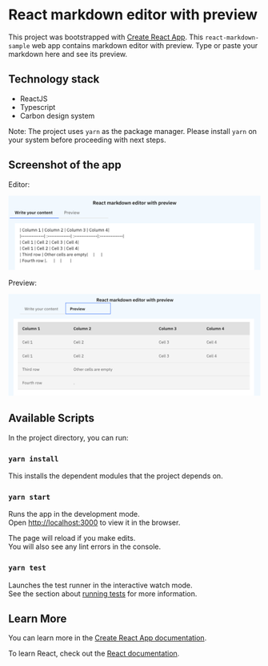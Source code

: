 # React markdown editor with preview

This project was bootstrapped with [Create React App](https://github.com/facebook/create-react-app).
This `react-markdown-sample` web app contains markdown editor with preview. Type or paste your markdown here and see its preview. 

## Technology stack
- ReactJS
- Typescript
- Carbon design system

Note: The project uses `yarn` as the package manager. Please install `yarn` on your system before proceeding with next steps. 
## Screenshot of the app
Editor: 

![Editor](src/assests/snapshot1.png) 

Preview: 

![Preview](src/assests/snapshot2.png)

## Available Scripts

In the project directory, you can run:

### `yarn install`
This installs the dependent modules that the project depends on.

### `yarn start`

Runs the app in the development mode.\
Open [http://localhost:3000](http://localhost:3000) to view it in the browser.

The page will reload if you make edits.\
You will also see any lint errors in the console.

### `yarn test`

Launches the test runner in the interactive watch mode.\
See the section about [running tests](https://facebook.github.io/create-react-app/docs/running-tests) for more information.

## Learn More

You can learn more in the [Create React App documentation](https://facebook.github.io/create-react-app/docs/getting-started).

To learn React, check out the [React documentation](https://reactjs.org/).

